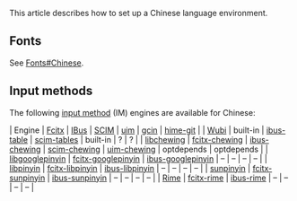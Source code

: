 This article describes how to set up a Chinese language environment.

## Fonts

See [Fonts#Chinese](/index.php/Fonts#Chinese "Fonts").

## Input methods

The following [input method](/index.php/Input_method "Input method") (IM) engines are available for Chinese:

| Engine | [Fcitx](/index.php/Fcitx "Fcitx") | [IBus](/index.php/IBus "IBus") | [SCIM](/index.php/SCIM "SCIM") | [uim](/index.php/Uim "Uim") | [gcin](/index.php/Gcin "Gcin") | [hime-git](https://aur.archlinux.org/packages/hime-git/) |
| [Wubi](https://en.wikipedia.org/wiki/Wubi_method "wikipedia:Wubi method") | built-in | [ibus-table](https://www.archlinux.org/packages/?name=ibus-table) | [scim-tables](https://aur.archlinux.org/packages/scim-tables/) | built-in | ? | ? |
| [libchewing](https://www.archlinux.org/packages/?name=libchewing) | [fcitx-chewing](https://www.archlinux.org/packages/?name=fcitx-chewing) | [ibus-chewing](https://www.archlinux.org/packages/?name=ibus-chewing) | [scim-chewing](https://www.archlinux.org/packages/?name=scim-chewing) | [uim-chewing](https://github.com/uim/uim-chewing) | optdepends | optdepends |
| [libgooglepinyin](https://www.archlinux.org/packages/?name=libgooglepinyin) | [fcitx-googlepinyin](https://www.archlinux.org/packages/?name=fcitx-googlepinyin) | [ibus-googlepinyin](https://www.archlinux.org/packages/?name=ibus-googlepinyin) | – | – | – | – |
| [libpinyin](https://www.archlinux.org/packages/?name=libpinyin) | [fcitx-libpinyin](https://www.archlinux.org/packages/?name=fcitx-libpinyin) | [ibus-libpinyin](https://www.archlinux.org/packages/?name=ibus-libpinyin) | – | – | – | – |
| [sunpinyin](https://www.archlinux.org/packages/?name=sunpinyin) | [fcitx-sunpinyin](https://www.archlinux.org/packages/?name=fcitx-sunpinyin) | [ibus-sunpinyin](https://www.archlinux.org/packages/?name=ibus-sunpinyin) | – | – | – | – |
| [Rime](/index.php/Rime "Rime") | [fcitx-rime](https://www.archlinux.org/packages/?name=fcitx-rime) | [ibus-rime](https://www.archlinux.org/packages/?name=ibus-rime) | – | – | – | – |